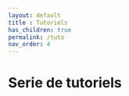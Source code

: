 ```yaml
---
layout: default
title : Tutoriels
has_children: true
permalink: /tuto
nav_order: 4
---
```


# Serie de tutoriels